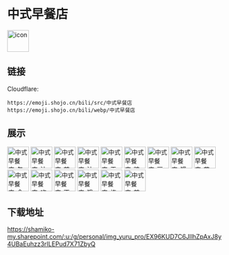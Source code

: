 # 中式早餐店
<img src="https://emoji.shojo.cn/bili/src/中式早餐店/icon.png" width="50" height="50" alt="icon">

## 链接
Cloudflare:
```
https://emoji.shojo.cn/bili/src/中式早餐店
https://emoji.shojo.cn/bili/webp/中式早餐店
```
## 展示
<img src="https://emoji.shojo.cn/bili/src/中式早餐店/中式早餐店-包子.png" width="50" height="50" alt="中式早餐店-包子">
<img src="https://emoji.shojo.cn/bili/src/中式早餐店/中式早餐店-油条.png" width="50" height="50" alt="中式早餐店-油条">
<img src="https://emoji.shojo.cn/bili/src/中式早餐店/中式早餐店-煎蛋.png" width="50" height="50" alt="中式早餐店-煎蛋">
<img src="https://emoji.shojo.cn/bili/src/中式早餐店/中式早餐店-油饼.png" width="50" height="50" alt="中式早餐店-油饼">
<img src="https://emoji.shojo.cn/bili/src/中式早餐店/中式早餐店-玉米.png" width="50" height="50" alt="中式早餐店-玉米">
<img src="https://emoji.shojo.cn/bili/src/中式早餐店/中式早餐店-粽子.png" width="50" height="50" alt="中式早餐店-粽子">
<img src="https://emoji.shojo.cn/bili/src/中式早餐店/中式早餐店-豆浆.png" width="50" height="50" alt="中式早餐店-豆浆">
<img src="https://emoji.shojo.cn/bili/src/中式早餐店/中式早餐店-馒头.png" width="50" height="50" alt="中式早餐店-馒头">
<img src="https://emoji.shojo.cn/bili/src/中式早餐店/中式早餐店-花卷.png" width="50" height="50" alt="中式早餐店-花卷">
<img src="https://emoji.shojo.cn/bili/src/中式早餐店/中式早餐店-食.png" width="50" height="50" alt="中式早餐店-食">
<img src="https://emoji.shojo.cn/bili/src/中式早餐店/中式早餐店-吃.png" width="50" height="50" alt="中式早餐店-吃">
<img src="https://emoji.shojo.cn/bili/src/中式早餐店/中式早餐店-不.png" width="50" height="50" alt="中式早餐店-不">
<img src="https://emoji.shojo.cn/bili/src/中式早餐店/中式早餐店-饿.png" width="50" height="50" alt="中式早餐店-饿">
<img src="https://emoji.shojo.cn/bili/src/中式早餐店/中式早餐店-烧麦.png" width="50" height="50" alt="中式早餐店-烧麦">
<img src="https://emoji.shojo.cn/bili/src/中式早餐店/中式早餐店-煎饼.png" width="50" height="50" alt="中式早餐店-煎饼">

## 下载地址

https://shamiko-my.sharepoint.com/:u:/g/personal/img_yuru_pro/EX96KUD7C6JIlhZpAxJ8y4UBaEuhzz3rILEPud7X71ZbyQ